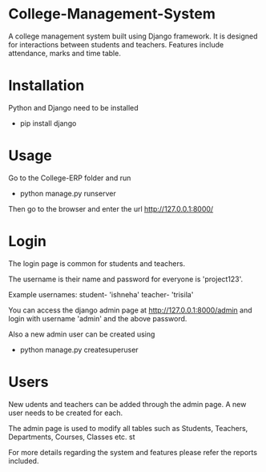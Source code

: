 # College-Management-System
A college management system built using Django framework. It is designed for interactions between students and teachers. Features include attendance, marks and time table.

# Installation
Python and Django need to be installed

- pip install django

# Usage
Go to the College-ERP folder and run

- python manage.py runserver

Then go to the browser and enter the url http://127.0.0.1:8000/

# Login
The login page is common for students and teachers.

The username is their name and password for everyone is 'project123'.

Example usernames:
student- 'ishneha'
teacher- 'trisila'

You can access the django admin page at http://127.0.0.1:8000/admin and login with username 'admin' and the above password.

Also a new admin user can be created using

- python manage.py createsuperuser

# Users

New udents and teachers can be added through the admin page. A new user needs to be created for each.

The admin page is used to modify all tables such as Students, Teachers, Departments, Courses, Classes etc.
st

For more details regarding the system and features please refer the reports included.



